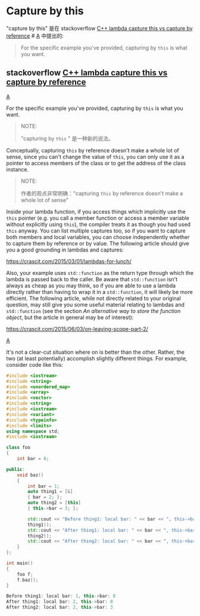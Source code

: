 # Capture by this

"capture by this" 是在 stackoverflow [C++ lambda capture this vs capture by reference](https://stackoverflow.com/questions/33575563/c-lambda-capture-this-vs-capture-by-reference) # [A](https://stackoverflow.com/a/33576211/10173843) 中提出的:

> For the specific example you've provided, capturing by `this` is what you want. 



## stackoverflow [C++ lambda capture this vs capture by reference](https://stackoverflow.com/questions/33575563/c-lambda-capture-this-vs-capture-by-reference)

[A](https://stackoverflow.com/a/33576211/10173843)

For the specific example you've provided, capturing by `this` is what you want. 

> NOTE: 
>
> "capturing by `this` " 是一种新的说法。

Conceptually, capturing `this` by reference doesn't make a whole lot of sense, since you can't change the value of `this`, you can only use it as a pointer to access members of the class or to get the address of the class instance.

> NOTE: 
>
> 作者的观点非常明确："capturing `this` by reference doesn't make a whole lot of sense"

Inside your lambda function, if you access things which implicitly use the `this` pointer (e.g. you call a member function or access a member variable without explicitly using `this`), the compiler treats it as though you had used `this` anyway. You can list multiple captures too, so if you want to capture both members and local variables, you can choose independently whether to capture them by reference or by value. The following article should give you a good grounding in lambdas and captures:

https://crascit.com/2015/03/01/lambdas-for-lunch/

Also, your example uses `std::function` as the return type through which the lambda is passed back to the caller. Be aware that `std::function` isn't always as cheap as you may think, so if you are able to use a lambda directly rather than having to wrap it in a `std::function`, it will likely be more efficient. The following article, while not directly related to your original question, may still give you some useful material relating to lambdas and `std::function` (see the section *An alternative way to store the function object*, but the article in general may be of interest):

https://crascit.com/2015/06/03/on-leaving-scope-part-2/



[A](https://stackoverflow.com/a/63167399/10173843)

It's not a clear-cut situation where on is better than the other. Rather, the two (at least potentially) accomplish slightly different things. For example, consider code like this:

```c++
#include <iostream>
#include <string>
#include <unordered_map>
#include <array>
#include <vector>
#include <string>
#include <iostream>
#include <variant>
#include <typeinfo>
#include <limits>
using namespace std;
#include <iostream>

class foo
{
    int bar = 0;

public:
    void baz()
    {
        int bar = 1;
        auto thing1 = [&]
        { bar = 2; };
        auto thing2 = [this]
        { this->bar = 3; };

        std::cout << "Before thing1: local bar: " << bar << ", this->bar: " << this->bar << "\n";
        thing1();
        std::cout << "After thing1: local bar: " << bar << ", this->bar: " << this->bar << "\n";
        thing2();
        std::cout << "After thing2: local bar: " << bar << ", this->bar: " << this->bar << "\n";
    }
};

int main()
{
    foo f;
    f.baz();
}
```



```c++
Before thing1: local bar: 1, this->bar: 0
After thing1: local bar: 2, this->bar: 0
After thing2: local bar: 2, this->bar: 3
```

